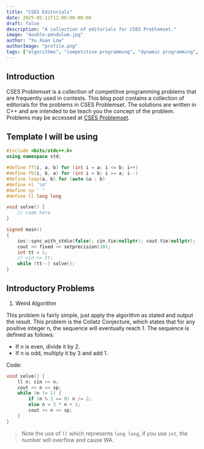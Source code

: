 ```yaml
---
title: "CSES Editorials"
date: 2025-05-11T12:00:00-00:00
draft: false
description: "A collection of editorials for CSES Problemset."
image: "double-pendulum.jpg"
author: "Yu Xuan Low"
authorImage: "profile.png"
tags: ["algorithms", "competitive programming", "dynamic programming", "graph theory", "ad hoc"]
---
```


## Introduction
CSES Problemset is a collection of competitive programming problems that are frequently used in contests. This blog post contains a collection of editorials for the problems in CSES Problemset. The solutions are written in C++ and are intended to be teach you the concept of the problem. Problems may be accessed at [CSES Problemset](https://cses.fi/problemset/).

## Template I will be using
```cpp
#include <bits/stdc++.h>
using namespace std;

#define ff(i, a, b) for (int i = a; i <= b; i++)
#define fb(i, b, a) for (int i = b; i >= a; i--)
#define loop(a, b) for (auto &a : b)
#define nl '\n'
#define sp ' '
#define ll long long

void solve() {
    // code here
}

signed main()
{
    ios::sync_with_stdio(false); cin.tie(nullptr); cout.tie(nullptr);
    cout << fixed << setprecision(10);
    int tt = 1; 
    // cin >> tt;
    while (tt--) solve();
}

```

## Introductory Problems
1. Weird Algorithm

This problem is fairly simple, just apply the algorithm as stated and output the result. This problem is the Collatz Conjecture, which states that for any positive integer n, the sequence will eventually reach 1. The sequence is defined as follows:
- If n is even, divide it by 2.
- If n is odd, multiply it by 3 and add 1.

Code:
```cpp
void solve() {
    ll n; cin >> n;
    cout << n << sp;
    while (n != 1) {
        if (n % 2 == 0) n /= 2;
        else n = 3 * n + 1;
        cout << n << sp;
    }
}
```
> Note the use of `ll` which represents `long long`, if you use `int`, the number will overflow and cause WA. 
